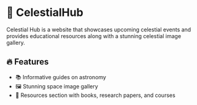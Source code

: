 # 🌌 CelestialHub

Celestial Hub is a website that showcases upcoming celestial events and provides educational resources along with a stunning celestial image gallery.

## 🔥 Features
- 📚 Informative guides on astronomy
- 🖼️ Stunning space image gallery
- 📖 Resources section with books, research papers, and courses

